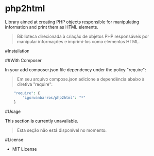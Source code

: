 # php2html
Library aimed at creating PHP objects responsible for manipulating information and print them as HTML elements.

> Biblioteca direcionada à criação de objetos PHP responsáveis por manipular informações e imprimi-los como elementos HTML.

#Installation

##With Composer

In your add composer.json file dependency under the policy "require":

> Em seu arquivo compose.json adicione a dependência abaixo à diretiva "require":

```php
    "require": {
        "igorwanbarros/php2html": "*"
    }
```

#Usage

This section is currently unavailable.

> Esta seção não está disponível no momento.


#License

* MIT License
